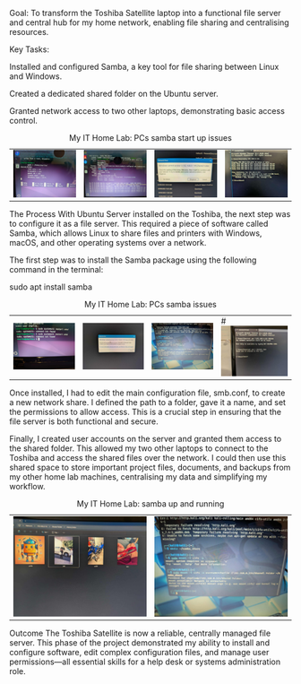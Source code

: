 Goal: To transform the Toshiba Satellite laptop into a functional file server and central hub for my home network, enabling file sharing and centralising resources.

Key Tasks:

Installed and configured Samba, a key tool for file sharing between Linux and Windows.

Created a dedicated shared folder on the Ubuntu server.

Granted network access to two other laptops, demonstrating basic access control.
<table>
    <caption>My IT Home Lab: PCs samba start up issues</caption>
  <tr>
    <td>
      <img src="images/p1.13.jfif" width="100%" alt="Alt text for image 1">
    </td>
    <td>
      <img src="images/p1.12.jfif" width="100%" alt="Alt text for image 2">
    </td>
    <td>
      <img src="images/p1.10.jfif" width="100%" alt="Alt text for image 3">
    </td>
    <td>
      <img src="images/p1.11.jfif" width="100%" alt="Alt text for image 4">
    </td>
  </tr>
</table>
The Process
With Ubuntu Server installed on the Toshiba, the next step was to configure it as a file server. This required a piece of software called Samba, which allows Linux to share files and printers with Windows, macOS, and other operating systems over a network.

The first step was to install the Samba package using the following command in the terminal:

sudo apt install samba
<table>
    <caption>My IT Home Lab: PCs samba issues</caption>
  <tr>
    <td>
      <img src="images/7c310b63-1e25-41a6-8445-bfc9d29f4779.jfif" width="100%" alt="Alt text for image 1">
    </td>
    <td>
      <img src="images/8bc1fbd9-3117-4cd1-b1e3-fa7496ed694c.jfif" width="100%" alt="Alt text for image 2">
    </td>
    <td>
      <img src="images/p1.15.jfif" width="100%" alt="Alt text for image 3">
    </td>
    <td>
     # <img src="images/p3.2.jfif" width="100%" alt="Alt text for image 4">
    </td>
  </tr>
</table>
Once installed, I had to edit the main configuration file, smb.conf, to create a new network share. I defined the path to a folder, gave it a name, and set the permissions to allow access. This is a crucial step in ensuring that the file server is both functional and secure.

Finally, I created user accounts on the server and granted them access to the shared folder. This allowed my two other laptops to connect to the Toshiba and access the shared files over the network. I could then use this shared space to store important project files, documents, and backups from my other home lab machines, centralising my data and simplifying my workflow.
<table>
    <caption>My IT Home Lab: samba up and running</caption>
  <tr>
    <td>
      <img src="images/p3.0.jfif" width="100%" alt="Alt text for image 1">
    </td>
    <td>
      <img src="images/p1.15.jfif" width="100%" alt="Alt text for image 2">
    </td>
  </tr>
</table>
Outcome
The Toshiba Satellite is now a reliable, centrally managed file server. This phase of the project demonstrated my ability to install and configure software, edit complex configuration files, and manage user permissions—all essential skills for a help desk or systems administration role.
